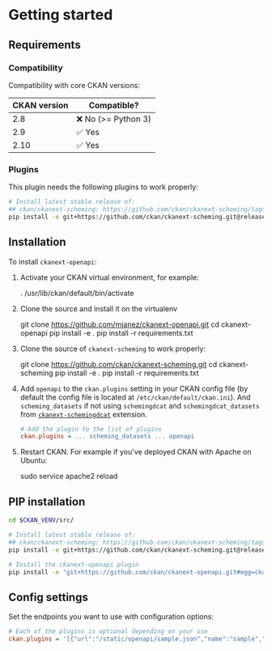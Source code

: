 # Getting started

## Requirements
### Compatibility
Compatibility with core CKAN versions:

| CKAN version | Compatible?                                                                 |
|--------------|-----------------------------------------------------------------------------|
| 2.8          | ❌ No (>= Python 3)                                                          |
| 2.9          | ✅ Yes  |
| 2.10         | ✅ Yes  |

### Plugins
This plugin needs the following plugins to work properly:

  ```sh
  # Install latest stable release of:
  ## ckan/ckanext-scheming: https://github.com/ckan/ckanext-scheming/tags (e.g. release-3.0.0)
  pip install -e git+https://github.com/ckan/ckanext-scheming.git@release-3.0.0#egg=ckanext-scheming
  ```

## Installation

To install `ckanext-openapi`:

1. Activate your CKAN virtual environment, for example:

     . /usr/lib/ckan/default/bin/activate

2. Clone the source and install it on the virtualenv

    git clone https://github.com/mjanez/ckanext-openapi.git
    cd ckanext-openapi
    pip install -e .
    pip install -r requirements.txt

3. Clone the source of `ckanext-scheming` to work properly:

    git clone https://github.com/ckan/ckanext-scheming.git
    cd ckanext-scheming
    pip install -e .
    pip install -r requirements.txt

4. Add `openapi` to the `ckan.plugins` setting in your CKAN
   config file (by default the config file is located at
   `/etc/ckan/default/ckan.ini`). And `scheming_datasets` if not using `schemingdcat` and `schemingdcat_datasets` from [`ckanext-schemingdcat`](https://github.com/mjanez/ckanext-schemingdcat?tab=readme-ov-file#configuration) extension.

    ```ini
    # Add the plugin to the list of plugins
    ckan.plugins = ... scheming_datasets ... openapi
    ```

5. Restart CKAN. For example if you've deployed CKAN with Apache on Ubuntu:

     sudo service apache2 reload

## PIP installation
  ```sh
  cd $CKAN_VENV/src/

  # Install latest stable release of:
  ## ckan/ckanext-scheming: https://github.com/ckan/ckanext-scheming/tags (e.g. release-3.0.0)
  pip install -e git+https://github.com/ckan/ckanext-scheming.git@release-3.0.0#egg=ckanext-scheming

  # Install the ckanext-openapi plugin
  pip install -e "git+https://github.com/ckan/ckanext-openapi.git#egg=ckanext-openapi"
  ```

## Config settings
Set the endpoints you want to use with configuration options:

  ```ini
  # Each of the plugins is optional depending on your use
  ckan.plugins = '[{"url":"/static/openapi/sample.json","name":"sample","title":{"en":"OpenAPI sample 1","es":"Ejemplo de OpenAPI 1"},"description":{"en":"API with examples.","es":"API con ejemplos."}},{"url":"https://raw.githubusercontent.com/OAI/OpenAPI-Specification/refs/heads/main/examples/v3.0/petstore.json","name":"petstore","title":{"en":"Petstore OpenAPI example","es":"Ejemplo OpenAPI Petstore"},"description":{"en":"This is a sample Pet Store Server based on the OpenAPI 3.0 specification.","es":"Este es un ejemplo de Servidor de Tienda de Mascotas basado en la especificación OpenAPI 3.0."}}]'
  ```
